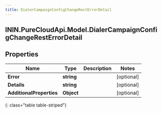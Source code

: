 ```yaml
---
title: DialerCampaignConfigChangeRestErrorDetail
---
```

## ININ.PureCloudApi.Model.DialerCampaignConfigChangeRestErrorDetail

## Properties

|Name | Type | Description | Notes|
|------------ | ------------- | ------------- | -------------|
| **Error** | **string** |  | [optional] |
| **Details** | **string** |  | [optional] |
| **AdditionalProperties** | **Object** |  | [optional] |
{: class="table table-striped"}


